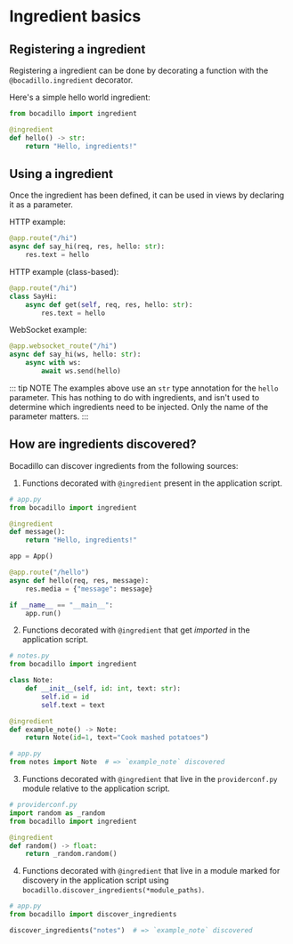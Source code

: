 # Ingredient basics

## Registering a ingredient

Registering a ingredient can be done by decorating a function with the `@bocadillo.ingredient` decorator.

Here's a simple hello world ingredient:

```python
from bocadillo import ingredient

@ingredient
def hello() -> str:
    return "Hello, ingredients!"
```

## Using a ingredient

Once the ingredient has been defined, it can be used in views by declaring it as a parameter.

HTTP example:

```python
@app.route("/hi")
async def say_hi(req, res, hello: str):
    res.text = hello
```

HTTP example (class-based):

```python
@app.route("/hi")
class SayHi:
    async def get(self, req, res, hello: str):
        res.text = hello
```

WebSocket example:

```python
@app.websocket_route("/hi")
async def say_hi(ws, hello: str):
    async with ws:
        await ws.send(hello)
```

::: tip NOTE
The examples above use an `str` type annotation for the `hello` parameter. This has nothing to do with ingredients, and isn't used to determine which ingredients need to be injected. Only the name of the parameter matters.
:::

## How are ingredients discovered?

Bocadillo can discover ingredients from the following sources:

1. Functions decorated with `@ingredient` present in the application script.

```python
# app.py
from bocadillo import ingredient

@ingredient
def message():
    return "Hello, ingredients!"

app = App()

@app.route("/hello")
async def hello(req, res, message):
    res.media = {"message": message}

if __name__ == "__main__":
    app.run()
```

2. Functions decorated with `@ingredient` that get _imported_ in the application script.

```python
# notes.py
from bocadillo import ingredient

class Note:
    def __init__(self, id: int, text: str):
        self.id = id
        self.text = text

@ingredient
def example_note() -> Note:
    return Note(id=1, text="Cook mashed potatoes")
```

```python
# app.py
from notes import Note  # => `example_note` discovered
```

3. Functions decorated with `@ingredient` that live in the `providerconf.py` module relative to the application script.

```python
# providerconf.py
import random as _random
from bocadillo import ingredient

@ingredient
def random() -> float:
    return _random.random()
```

4. Functions decorated with `@ingredient` that live in a module marked for discovery in the application script using `bocadillo.discover_ingredients(*module_paths)`.

```python
# app.py
from bocadillo import discover_ingredients

discover_ingredients("notes")  # => `example_note` discovered
```
